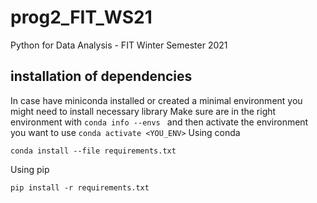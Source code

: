 # prog2_FIT_WS21
Python for Data Analysis - FIT Winter Semester 2021


## installation of dependencies
In case have miniconda installed or created a minimal environment you might need to install necessary library
Make sure are in the right environment with
```conda info --envs ``` and then activate the environment you want to use ``` conda activate <YOU_ENV> ``` 
Using conda
```
conda install --file requirements.txt
```

Using pip
```
pip install -r requirements.txt
```

